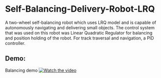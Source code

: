 # Self-Balancing-Delivery-Robot-LRQ
A two-wheel self-balancing robot which uses LRQ model and is capable of autonomously navigating and delivering small objects. The control system that was used on this robot was Linear Quadratic Regulator for balancing and position holding of the robot. For track traversal and navigation, a PID controller.
## Demo:
Balancing demo
[![Watch the video](https://i.stack.imgur.com/Vp2cE.png)]([https://youtu.be/vt5fpE0bzSY])
